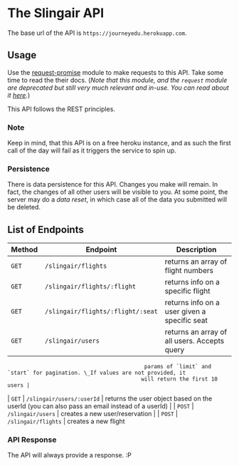 # The Slingair API

The base url of the API is `https://journeyedu.herokuapp.com`.

## Usage

Use the [request-promise](https://www.npmjs.com/package/request-promise) module to
make requests to this API. Take some time to read the their docs.
(_Note that this module, and the `request` module are deprecated but still very much
relevant and in-use. You can read about it [here](https://github.com/request/request/issues/3142)._)

This API follows the REST principles.

### Note

Keep in mind, that this API is on a free heroku instance, and as such the first call of the day will fail as it
triggers the service to spin up.

### Persistence

There is data persistence for this API. Changes you make will remain. In fact, the changes of all other users
will be visible to you. At some point, the server may do a _data reset_, in which case all of the data you
submitted will be deleted.

## List of Endpoints

| Method | Endpoint                          | Description                                                                                                                                                |
| ------ | --------------------------------- | ---------------------------------------------------------------------------------------------------------------------------------------------------------- |
| `GET`  | `/slingair/flights`               | returns an array of flight numbers                                                                                                                         |
| `GET`  | `/slingair/flights/:flight`       | returns info on a specific flight                                                                                                                          |
| `GET`  | `/slingair/flights/:flight/:seat` | returns info on a user given a specific seat                                                                                                                         |
| `GET`  | `/slingair/users`                 | returns an array of all users. Accepts query
                                               params of `limit` and `start` for pagination. \_If values are not provided, it
                                              will return the first 10 users |
| `GET`  | `/slingair/users/:userId`         | returns the user object based on the userId (you can also pass an email instead of
                                               a userId) |
| `POST` | `/slingair/users`                 | creates a new user/reservation                                                                                                                             |
| `POST` | `/slingair/flights`               | creates a new flight

### API Response

The API will always provide a response. :P
